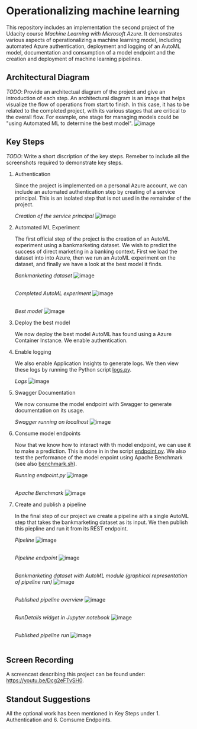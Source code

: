 # Operationalizing machine learning

This repository includes an implementation the second project of the Udacity course *Machine Learning with Microsoft Azure*. It demonstrates various aspects of operationalizing a machine learning model, including automated Azure authentication, deployment and logging of an AutoML model, documentation and consumption of a model endpoint and the creation and deployment of machine learning pipelines.

## Architectural Diagram
*TODO*: Provide an architectual diagram of the project and give an introduction of each step. An architectural diagram is an image that helps visualize the flow of operations from start to finish. In this case, it has to be related to the completed project, with its various stages that are critical to the overall flow. For example, one stage for managing models could be "using Automated ML to determine the best model". 
![image](../architecture/architecture.svg)

## Key Steps
*TODO*: Write a short discription of the key steps. Remeber to include all the screenshots required to demonstrate key steps. 
1. Authentication
   
   Since the project is implemented on a personal Azure account, we can include an  automated authentication step by creating of a service principal. This is an isolated step      that is not used in the remainder of the project.
   
   *Creation of the service principal*
   ![image](../screenshots/service_prinicipal.png)
2. Automated ML Experiment

   The first official step of the project is the creation of an AutoML experiment using a bankmarketing dataset. We wish to predict the success of direct marketing in a banking    context. First we load the dataset into into Azure, then we run an AutoML experiment on the dataset, and finally we have a look at the best model it finds.
   
   *Bankmarketing dataset*
   ![image](../screenshots/bankmarketing_dataset.png)
   <br></br>
   
   *Completed AutoML experiment*
   ![image](../screenshots/bankmarketing_data_automl.png)
   <br></br>
   
   *Best model*
   ![image](../screenshots/best_model.png)
3. Deploy the best model

   We now deploy the best model AutoML has found using a Azure Container Instance. We enable authentication.
4. Enable logging

   We also enable Application Insights to generate logs. We then view these logs by running the Python script [logs.py](../logs.py).
   
   *Logs*
   ![image](../screenshots/logs.png)
5. Swagger Documentation

   We now consume the model endpoint with Swagger to generate documentation on its usage.
   
   *Swagger running on localhost*
   ![image](../screenshots/swagger.png)
6. Consume model endpoints

   Now that we know how to interact with th model endpoint, we can use it to make a prediction. This is done in in the script [endpoint.py](../endpoint.py). We also test the        performance of the model enpoint using Apache Benchmark (see also [benchmark.sh](../benchmark.sh)). 
   
   *Running endpoint.py*
   ![image](../screenshots/endpoint.png)
   <br></br>
   
   *Apache Benchmark*
   ![image](../screenshots/apache_bench.png)
7. Create and publish a pipeline

   In the final step of our project we create a pipeline aith a single AutoML step that takes the bankmarketing dataset as its input. We then publish this piepline and run it      from its REST endpoint.
   
   *Pipeline*
   ![image](../screenshots/pipeline.png)
   <br></br>
   
   *Pipeline endpoint*
   ![image](../screenshots/pipeline_end_point.png)
   <br></br>
   
   *Bankmarketing dataset with AutoML module (graphical representation of pipeline run)*
   ![image](../screenshots/bankmarketing_data_automl.png)
   <br></br>
   
   *Published pipeline overview*
   ![image](../screenshots/published_pipeline_overview.png)
   <br></br>
   
   *RunDetails widget in Jupyter notebook*
   ![image](../screenshots/run_details.png)
   <br></br>
   
   *Published pipeline run*
   ![image](../screenshots/pipeline_rest_end_point_run.png)
   <br></br>

## Screen Recording
A screencast describing this project can be found under: https://youtu.be/Dcg2eFTvSH0.

## Standout Suggestions
All the optional work has been mentioned in Key Steps under 1. Authentication and 6. Comsume Endpoints. 
